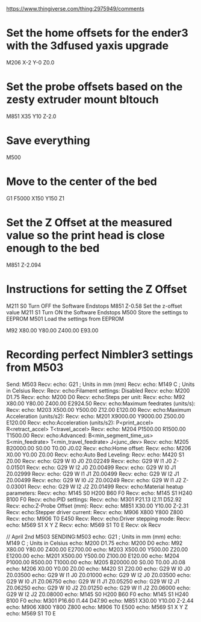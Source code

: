 
https://www.thingiverse.com/thing:2975949/comments


# Set the home offsets for the ender3 with the 3dfused yaxis upgrade
M206 X-2 Y-0 Z0.0
# Set the probe offsets based on the zesty extruder mount bltouch
M851 X35 Y10 Z-2.0
# Save everything 
M500
# Move to the center of the bed
G1 F5000 X150 Y150 Z1
# Set the Z Offset at the measured value so the print head is close enough to the bed
M851 Z-2.094


# Instructions for setting the Z Offset

M211 S0 Turn OFF the Software Endstops
M851 Z-0.58 Set the z-offset value
M211 S1 Turn ON the Software Endstops
M500 Store the settings to EEPROM
M501 Load the settings from EEPROM

M92 X80.00 Y80.00 Z400.00 E93.00


# Recording perfect Nimbler3 settings from M503
Send: M503
Recv: echo:  G21    ; Units in mm (mm)
Recv: echo:  M149 C ; Units in Celsius
Recv: 
Recv: echo:Filament settings: Disabled
Recv: echo:  M200 D1.75
Recv: echo:  M200 D0
Recv: echo:Steps per unit:
Recv: echo: M92 X80.00 Y80.00 Z400.00 E2924.50
Recv: echo:Maximum feedrates (units/s):
Recv: echo:  M203 X500.00 Y500.00 Z12.00 E120.00
Recv: echo:Maximum Acceleration (units/s2):
Recv: echo:  M201 X9000.00 Y9000.00 Z500.00 E120.00
Recv: echo:Acceleration (units/s2): P<print_accel> R<retract_accel> T<travel_accel>
Recv: echo:  M204 P1500.00 R1500.00 T1500.00
Recv: echo:Advanced: B<min_segment_time_us> S<min_feedrate> T<min_travel_feedrate> J<junc_dev>
Recv: echo:  M205 B20000.00 S0.00 T0.00 J0.02
Recv: echo:Home offset:
Recv: echo:  M206 X0.00 Y0.00 Z0.00
Recv: echo:Auto Bed Leveling:
Recv: echo:  M420 S1 Z0.00
Recv: echo:  G29 W I0 J0 Z0.02249
Recv: echo:  G29 W I1 J0 Z-0.01501
Recv: echo:  G29 W I2 J0 Z0.00499
Recv: echo:  G29 W I0 J1 Z0.02999
Recv: echo:  G29 W I1 J1 Z0.00499
Recv: echo:  G29 W I2 J1 Z0.00499
Recv: echo:  G29 W I0 J2 Z0.00249
Recv: echo:  G29 W I1 J2 Z-0.03001
Recv: echo:  G29 W I2 J2 Z0.01499
Recv: echo:Material heatup parameters:
Recv: echo:  M145 S0 H200 B60 F0
Recv: echo:  M145 S1 H240 B100 F0
Recv: echo:PID settings:
Recv: echo:  M301 P21.13 I2.11 D52.92
Recv: echo:Z-Probe Offset (mm):
Recv: echo:  M851 X30.00 Y10.00 Z-2.31
Recv: echo:Stepper driver current:
Recv: echo:  M906 X800 Y800 Z800
Recv: echo:  M906 T0 E450
Recv: 
Recv: echo:Driver stepping mode:
Recv: echo:  M569 S1 X Y Z
Recv: echo:  M569 S1 T0 E
Recv: ok
Recv


// April 2nd M503
SENDING:M503
echo:  G21    ; Units in mm (mm)
echo:  M149 C ; Units in Celsius
echo:  M200 D1.75
echo:  M200 D0
echo: M92 X80.00 Y80.00 Z400.00 E2700.00
echo:  M203 X500.00 Y500.00 Z20.00 E1200.00
echo:  M201 X500.00 Y500.00 Z100.00 E120.00
echo:  M204 P1000.00 R500.00 T1000.00
echo:  M205 B20000.00 S0.00 T0.00 J0.08
echo:  M206 X0.00 Y0.00 Z0.00
echo:  M420 S1 Z20.00
echo:  G29 W I0 J0 Z0.03500
echo:  G29 W I1 J0 Z0.01000
echo:  G29 W I2 J0 Z0.03500
echo:  G29 W I0 J1 Z0.06750
echo:  G29 W I1 J1 Z0.05250
echo:  G29 W I2 J1 Z0.06250
echo:  G29 W I0 J2 Z0.01250
echo:  G29 W I1 J2 Z0.06000
echo:  G29 W I2 J2 Z0.08000
echo:  M145 S0 H200 B60 F0
echo:  M145 S1 H240 B100 F0
echo:  M301 P16.60 I1.44 D47.90
echo:  M851 X30.00 Y10.00 Z-2.44
echo:  M906 X800 Y800 Z800
echo:  M906 T0 E500
echo:  M569 S1 X Y Z
echo:  M569 S1 T0 E
